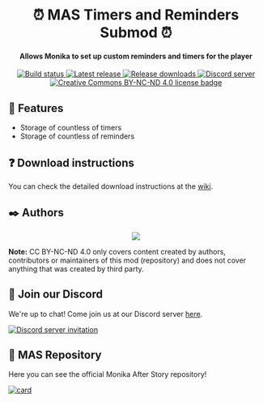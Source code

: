 <h1 align="center">⏰ MAS Timers and Reminders Submod ⏰</h1>
<h4 align="center">Allows Monika to set up custom reminders and timers for the player</h3>

<p align="center">
  <a href="https://github.com/my-otter-self/MAS_timers_and_reminders/actions/workflows/lint-on-push.yml">
    <img alt="Build status" src="https://img.shields.io/github/workflow/status/my-otter-self/MAS_timers_and_reminders/Lint%20source%20tree%20on%20push/main">
  </a>
  <a href="https://github.com/my-otter-self/MAS_timers_and_reminders/releases/latest">
    <img alt="Latest release" src="https://img.shields.io/github/v/release/my-otter-self/MAS_timers_and_reminders">
  </a>
  <a href="https://github.com/my-otter-self/MAS_timers_and_reminders/releases">
    <img alt="Release downloads" src="https://img.shields.io/github/downloads/my-otter-self/MAS_timers_and_reminders/total">
  </a>
  <a href="https://mon.icu/discord">
    <img alt="Discord server" src="https://discordapp.com/api/guilds/970747033071804426/widget.png?style=shield">
  </a>
  <a href="https://github.com/my-otter-self/MAS_selfharm/blob/main/LICENSE.txt">
    <img alt="Creative Commons BY-NC-ND 4.0 license badge" src="https://img.shields.io/badge/License-CC_BY--NC--ND_4.0-lightgrey.svg">
  </a>
</p>


## 🌟 Features

  * Storage of countless of timers
  * Storage of countless of reminders


## ❓ Download instructions

You can check the detailed download instructions at the [wiki]().


## ✒️ Authors

<p align="center">
  <a href="https://github.com/my-otter-self/MAS_timers_and_reminders/graphs/contributors">
    <img src="https://contrib.rocks/image?repo=my-otter-self/MAS_timers_and_reminders&max=6" />
  </a>
</p>

**Note:** CC BY-NC-ND 4.0 only covers content created by authors, contributors or maintainers of this mod (repository) and does not cover
anything that was created by third party.


## 💬 Join our Discord

We're up to chat! Come join us at our Discord server [here](https://mon.icu/discord).

[![Discord server invitation](https://discordapp.com/api/guilds/970747033071804426/widget.png?style=banner3)](https://mon.icu/discord)

## 💚 MAS Repository
Here you can see the official Monika After Story repository!

[![card](https://github-readme-stats.vercel.app/api/pin/?username=Monika-After-Story&repo=MonikaModDev)](https://github.com/Monika-After-Story/MonikaModDev)
